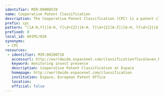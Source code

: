 ```yaml
---
identifier: MIR:00000539
name: Cooperative Patent Classification
description: The Cooperative Patent Classification (CPC) is a patent classification system, developed jointly by the European Patent Office (EPO) and the United States Patent and Trademark Office (USPTO). It is based on the previous European classification system (ECLA), which itself was a version of the International Patent Classification (IPC) system. The CPC patent classification system has been used by EPO and USPTO since 1st January, 2013.
prefix: cpc
pattern: ^([A-H,Y]|[A-H, Y]\d+{2}|[A-H, Y]\d+{2}[A-Z]|[A-H, Y]\d+{2}[A-Z]\d+{1,3}|[A-H, Y]\d+{2}[A-Z]\d+{1,3}(\/)?\d+{2,})$
prefixed: 0
local_id: A01M1/026
synonyms:
 - CPC
resources:
 - identifier: MIR:00100716
   accessurl: http://worldwide.espacenet.com/classification?locale=en_EP#!/CPC=${lid}
   keyword: monitoring insect presence
   description: Cooperative Patent Classification at Espace
   homepage: http://worldwide.espacenet.com/classification
   institution: Espace, European Patent Office
   location: 
   official: false
---
```

